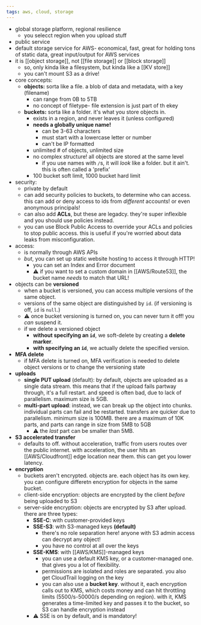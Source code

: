 ```yaml
---
tags: aws, cloud, storage
---
```


- global storage platform, regional resilience
	- you selecct region when you upload stuff
- public service
- default storage service for AWS- economical, fast, great for holding tons of static data, great input/output for AWS services
- it is [[object storage]], not [[file storage]] or [[block storage]]
	- so, only kinda like a filesystem, but kinda like a [[KV store]]
	- you can't mount S3 as a drive!
- core concepts:
	- **objects:** sorta like a file. a blob of data and metadata, with a key (filename)
		- can range from 0B to 5TB
		- no concept of filetype- file extension is just part of th ekey
	- **buckets:** sorta like a folder. it's what you store objects in.
		- exists in a region, and never leaves it (unless configured)
		- **needs a globally unique name!**
			- can be 3-63 characters
			- must start with a lowercase letter or number
			- can't be IP formatted
		- unlimited # of objects, unlimited size
		- no complex structure! all objects are stored at the same level
			- if you use names with `/`s, it will _look_ like a folder. but it ain't. this is often called a 'prefix'
		- 100 bucket soft limit, 1000 bucket hard limit
- security:
	- private by default
	- can add security policies to buckets, to determine who can access. this can add or deny access to ids from _different_ accounts! or even anonymous principals!
	- can also add **ACLs**, but these are legadcy. they're super inflexible and you should use policies instead.
	- you can use Block Public Access to override your ACLs and policies to stop public access. this is useful if you're worried about data leaks from misconfiguration.
- access:
	- is normally through AWS APIs
	- *but*, you can set up static website hosting to access it through HTTP!
		- you can set an Index and Error document
		- ⚠️ if you want to set a custom domain in [[AWS/Route53]], the bucket name _needs_ to match that URL!
- objects can be **versioned**
	- when a bucket is versioned, you can access multiple versions of the same object.
	- versions of the same object are distinguished by `id`. (if versioning is off, `id` is `null`.)
	- ⚠️ once bucket versioning is turned on, you can never turn it off! you _can_ suspend it.
	- if we delete a versioned object
		- **without specifying an `id`**, we soft-delete by creating a **delete marker**.
		- **with specifying an `id`**, we actually delete the specified version.
- **MFA delete**
	- if MFA delete is turned on, MFA verification is needed to delete object versions or to change the versioning state
- **uploads**
	- **single PUT upload** (default): by default, objects are uploaded as a single data stream. this means that if the upload fails partway through, it's a full restart. and speed is often bad, due to lack of parallelism. maximum size is 5GB.
	- **multi-part upload**: instead, we can break up the object into chunks. individual parts can fail and be restarted. transfers are quicker due to parallelism. minimum size is 100MB. there are a maximum of 10K parts, and parts can range in size from 5MB to 5GB
		- ⚠️ the *last* part can be smaller than 5MB.
- **S3 accelerated transfer**
	- defaults to off. without acceleration, traffic from users routes over the public internet. with acceleration, the user hits an [[AWS/Cloudfront]] edge location near them. this can get you lower latency.
- **encryption**
	- buckets aren't encrypted. objects are. each object has its own key. you can configure differetn encryption for objects in the same bucket.
	- client-side encryption: objects are encrypted by the client *before* being uploaded to S3
	- server-side encryption: objects are encrypted by S3 after upload. there are three types:
		- **SSE-C**: with customer-provided keys
		- **SSE-S3**: with S3-managed keys **(default)**
			- there's no role separation here! anyone with S3 admin access can decrypt any object!
			- you have no control at all over the keys
		- **SSE-KMS**: with [[AWS/KMS]]-managed keys
			- you can use a default KMS key, or a customer-managed one. that gives you a lot of flexibility.
			- permissions are isolated and roles are separated. you also get CloudTrail logging on the key
			- you can also use a **bucket key**. without it, each encryption calls out to KMS, which costs money and can hit throttling limits (5500/s-50000/s depending on region). with it, KMS generates a time-limited key and passes it to the bucket, so S3 can handle encryption instead
		- ⚠️ SSE is on by default, and is mandatory!